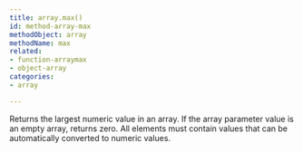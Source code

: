```yaml
---
title: array.max()
id: method-array-max
methodObject: array
methodName: max
related:
- function-arraymax
- object-array
categories:
- array

---
```


Returns the largest numeric value in an array. If the array
        parameter value is an empty array, returns zero.
        All elements must contain values that can be automatically
        converted to numeric values.